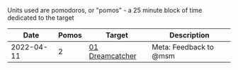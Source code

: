 Units used are pomodoros, or "pomos" - a 25 minute block of time dedicated to the target

| Date       | Pomos | Target                                              | Description            |
| ---------- | ----- | --------------------------------------------------- | ---------------------- |
| 2022-04-11 | 2     | [01 Dreamcatcher](../../Requests/01%20Dreamcatcher) | Meta: Feedback to @msm |
